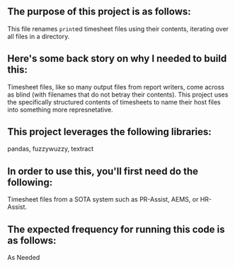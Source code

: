 ## The purpose of this project is as follows:
This file renames `print`ed timesheet files using their contents, iterating over all files in a directory.
## Here's some back story on why I needed to build this:
Timesheet files, like so many output files from report writers, come across as blind (with filenames that do not betray their contents). This project uses the specifically structured contents of timesheets to name their host files into something more represnetative. 
## This project leverages the following libraries:
pandas, fuzzywuzzy, textract
## In order to use this, you'll first need do the following:
Timesheet files from a SOTA system such as PR-Assist, AEMS, or HR-Assist.
## The expected frequency for running this code is as follows:
As Needed